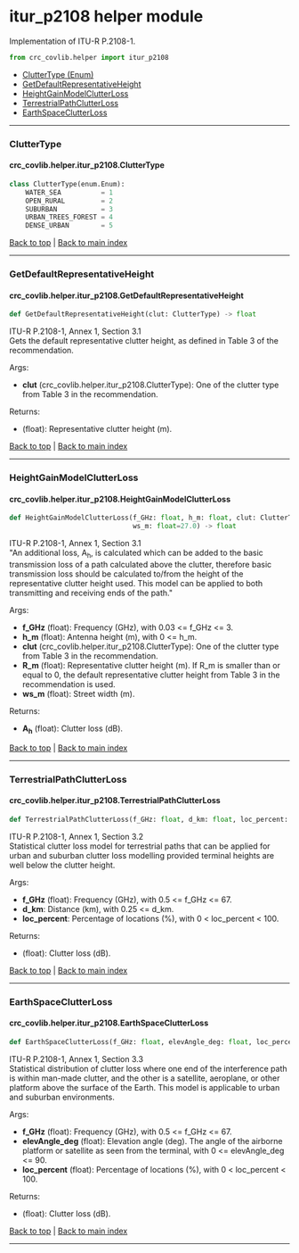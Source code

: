 # itur_p2108 helper module
Implementation of ITU-R P.2108-1.

```python
from crc_covlib.helper import itur_p2108
```

- [ClutterType (Enum)](#cluttertype)
- [GetDefaultRepresentativeHeight](#getdefaultrepresentativeheight)
- [HeightGainModelClutterLoss](#heightgainmodelclutterloss)
- [TerrestrialPathClutterLoss](#terrestrialpathclutterloss)
- [EarthSpaceClutterLoss](#earthspaceclutterloss)

***

### ClutterType
#### crc_covlib.helper.itur_p2108.ClutterType
```python
class ClutterType(enum.Enum):
    WATER_SEA          = 1
    OPEN_RURAL         = 2
    SUBURBAN           = 3
    URBAN_TREES_FOREST = 4
    DENSE_URBAN        = 5
```

[Back to top](#itur_p2108-helper-module) | [Back to main index](./readme.md#helper-sub-package-api-documentation)

***

### GetDefaultRepresentativeHeight
#### crc_covlib.helper.itur_p2108.GetDefaultRepresentativeHeight
```python
def GetDefaultRepresentativeHeight(clut: ClutterType) -> float
```
ITU-R P.2108-1, Annex 1, Section 3.1\
Gets the default representative clutter height, as defined in Table 3 of the recommendation.

Args:
- __clut__ (crc_covlib.helper.itur_p2108.ClutterType): One of the clutter type from Table 3 in the recommendation.

Returns:
- (float): Representative clutter height (m).

[Back to top](#itur_p2108-helper-module) | [Back to main index](./readme.md#helper-sub-package-api-documentation)

***

### HeightGainModelClutterLoss
#### crc_covlib.helper.itur_p2108.HeightGainModelClutterLoss
```python
def HeightGainModelClutterLoss(f_GHz: float, h_m: float, clut: ClutterType, R_m: float=-1.0,
                               ws_m: float=27.0) -> float
```
ITU-R P.2108-1, Annex 1, Section 3.1\
"An additional loss, A<sub>h</sub>, is calculated which can be added to the basic transmission loss of a path calculated above the clutter, therefore basic transmission loss should be calculated to/from the height of the representative clutter height used. This model can be applied to both transmitting and receiving ends of the path."

Args:
- __f_GHz__ (float): Frequency (GHz), with 0.03 <= f_GHz <= 3.
- __h_m__ (float): Antenna height (m), with 0 <= h_m.
- __clut__ (crc_covlib.helper.itur_p2108.ClutterType): One of the clutter type from Table 3 in the recommendation.
- __R_m__ (float): Representative clutter height (m). If R_m is smaller than or equal to 0, the default representative clutter height from Table 3 in the recommendation is used.
- __ws_m__ (float): Street width (m).
    
Returns:
- __A<sub>h</sub>__ (float): Clutter loss (dB).

[Back to top](#itur_p2108-helper-module) | [Back to main index](./readme.md#helper-sub-package-api-documentation)

***

### TerrestrialPathClutterLoss
#### crc_covlib.helper.itur_p2108.TerrestrialPathClutterLoss
```python
def TerrestrialPathClutterLoss(f_GHz: float, d_km: float, loc_percent: float) -> float
```
ITU-R P.2108-1, Annex 1, Section 3.2\
Statistical clutter loss model for terrestrial paths that can be applied for urban and suburban clutter loss modelling provided terminal heights are well below the clutter height.

Args:
- __f_GHz__ (float): Frequency (GHz), with 0.5 <= f_GHz <= 67.
- __d_km__: Distance (km), with 0.25 <= d_km.
- __loc_percent__: Percentage of locations (%), with 0 < loc_percent < 100.
    
Returns:
- (float): Clutter loss (dB).

[Back to top](#itur_p2108-helper-module) | [Back to main index](./readme.md#helper-sub-package-api-documentation)

***

### EarthSpaceClutterLoss
#### crc_covlib.helper.itur_p2108.EarthSpaceClutterLoss
```python
def EarthSpaceClutterLoss(f_GHz: float, elevAngle_deg: float, loc_percent: float) -> float
```
ITU-R P.2108-1, Annex 1, Section 3.3\
Statistical distribution of clutter loss where one end of the interference path is within man-made clutter, and the other is a satellite, aeroplane, or other platform above the surface of the Earth. This model is applicable to urban and suburban environments.

Args:
- __f_GHz__ (float): Frequency (GHz), with 0.5 <= f_GHz <= 67.
- __elevAngle_deg__ (float): Elevation angle (deg). The angle of the airborne platform or satellite as seen from the terminal, with 0 <= elevAngle_deg <= 90.
- __loc_percent__ (float): Percentage of locations (%), with 0 < loc_percent < 100.
    
Returns:
- (float): Clutter loss (dB).

[Back to top](#itur_p2108-helper-module) | [Back to main index](./readme.md#helper-sub-package-api-documentation)

***